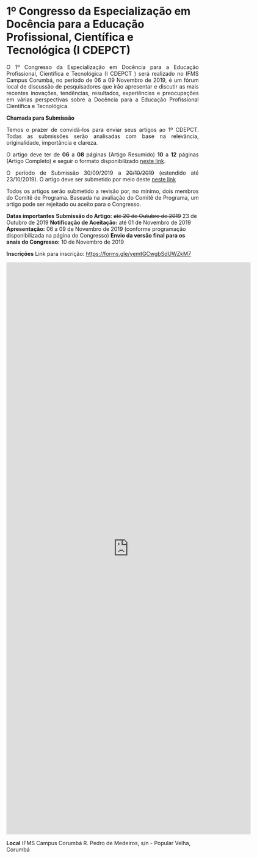 # 1º Congresso da Especialização em Docência para a Educação Profissional, Científica e Tecnológica (I CDEPCT)

<p align="justify">
O 1º Congresso da Especialização em Docência para a Educação Profissional, Científica e Tecnológica (I  CDEPCT )  será realizado no IFMS Campus Corumbá, no período de  06 a 09 Novembro de 2019, é um fórum local de discussão de pesquisadores que irão apresentar e discutir as mais recentes inovações, tendências, resultados, experiências e preocupações em várias perspectivas sobre a Docência para a Educação Profissional Científica e Tecnológica.</p>

<html>
  <title>1º Congresso da Especialização em Docência para a Educação Profissional, Científica e Tecnológica (I CDEPCT)</title>
<b>Chamada para Submissão</b>
<p align="justify">
Temos o prazer de convidá-los para enviar seus artigos ao 1º CDEPCT. Todas as submissões serão analisadas com base na relevância, originalidade, importância e clareza.</p>

<p align="justify">O artigo deve ter de <b>06</b> a <b>08</b> páginas (Artigo Resumido) <b>10</b> a <b>12</b> páginas  (Artigo Completo) e seguir o formato disponibilizado <a href="https://bit.ly/2kYYcfr">neste link</a>.</p>

<p align="justify">O período de Submissão 30/09/2019 a <strike>20/10/2019</strike> (estendido até 23/10/2019). O artigo deve ser submetido por meio deste <a href=https://forms.gle/szq8REJ7ydH6FMp18">neste link</a></p>

<p align="justify">Todos os artigos serão submetido a revisão por, no mínimo, dois membros do Comitê de Programa. Baseada na avaliação do Comitê de Programa, um artigo pode ser rejeitado ou aceito para o Congresso.</p>

<b>Datas importantes</b>
<b>Submissão do Artigo:</b> <strike>até 20 de Outubro de 2019</strike> 23 de Outubro de 2019
<b>Notificação de Aceitação:</b> até 01 de Novembro de 2019
<b>Apresentação:</b> 06 a 09 de Novembro de 2019 (conforme programação disponibilizada na página do Congresso)
<b>Envio da versão final para os anais do Congresso:</b> 10 de Novembro de 2019

<b>Inscrições</b>
Link para inscrição: https://forms.gle/yemtGCwgbSdUWZkM7

<iframe src="https://docs.google.com/forms/d/e/1FAIpQLSfOWPNc10JWtD9BXydEJ3q27gZ7yPiq4ITN08Tw7AVJjYqoRg/viewform?embedded=true" width="640" height="1499" frameborder="0" marginheight="0" marginwidth="0">Carregando…</iframe>

<b>Local</b>
IFMS Campus Corumbá
R. Pedro de Medeiros, s/n - Popular Velha, Corumbá

</html>
